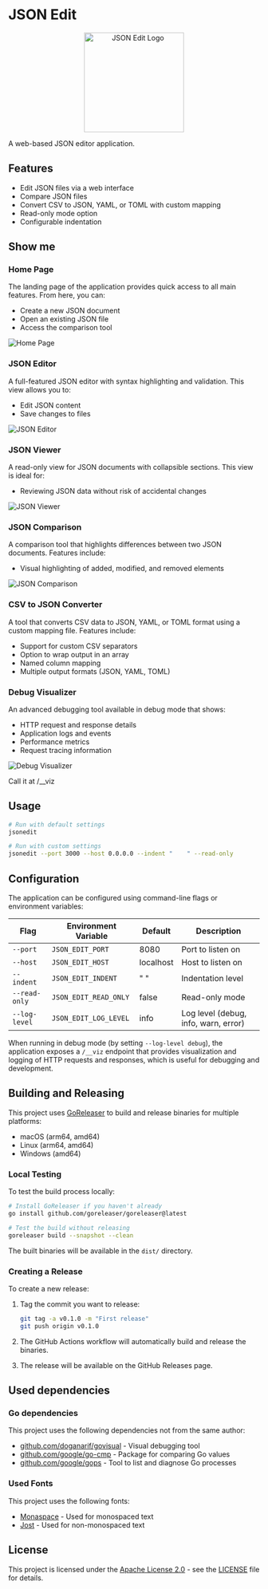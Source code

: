 # JSON Edit

<p align="center">
  <img src="assets/logo.svg" alt="JSON Edit Logo" width="200">
</p>

A web-based JSON editor application.

## Features

- Edit JSON files via a web interface
- Compare JSON files
- Convert CSV to JSON, YAML, or TOML with custom mapping
- Read-only mode option
- Configurable indentation

## Show me

### Home Page
The landing page of the application provides quick access to all main features. From here, you can:
- Create a new JSON document
- Open an existing JSON file
- Access the comparison tool

![Home Page](page_assets/home.png)

### JSON Editor
A full-featured JSON editor with syntax highlighting and validation. This view allows you to:
- Edit JSON content
- Save changes to files

![JSON Editor](page_assets/edit.png)

### JSON Viewer
A read-only view for JSON documents with collapsible sections. This view is ideal for:
- Reviewing JSON data without risk of accidental changes

![JSON Viewer](page_assets/view.png)

### JSON Comparison
A comparison tool that highlights differences between two JSON documents. Features include:
- Visual highlighting of added, modified, and removed elements

![JSON Comparison](page_assets/compare.png)

### CSV to JSON Converter
A tool that converts CSV data to JSON, YAML, or TOML format using a custom mapping file. Features include:
- Support for custom CSV separators
- Option to wrap output in an array
- Named column mapping
- Multiple output formats (JSON, YAML, TOML)

### Debug Visualizer
An advanced debugging tool available in debug mode that shows:
- HTTP request and response details
- Application logs and events
- Performance metrics
- Request tracing information

![Debug Visualizer](page_assets/visualizer.png)

Call it at /__viz

## Usage

```bash
# Run with default settings
jsonedit

# Run with custom settings
jsonedit --port 3000 --host 0.0.0.0 --indent "    " --read-only
```

## Configuration

The application can be configured using command-line flags or environment variables:

| Flag | Environment Variable | Default | Description |
|------|---------------------|---------|-------------|
| `--port` | `JSON_EDIT_PORT` | 8080 | Port to listen on |
| `--host` | `JSON_EDIT_HOST` | localhost | Host to listen on |
| `--indent` | `JSON_EDIT_INDENT` | "  " | Indentation level |
| `--read-only` | `JSON_EDIT_READ_ONLY` | false | Read-only mode |
| `--log-level` | `JSON_EDIT_LOG_LEVEL` | info | Log level (debug, info, warn, error) |

When running in debug mode (by setting `--log-level debug`), the application exposes a `/__viz` endpoint that provides visualization and logging of HTTP requests and responses, which is useful for debugging and development.

## Building and Releasing

This project uses [GoReleaser](https://goreleaser.com/) to build and release binaries for multiple platforms:

- macOS (arm64, amd64)
- Linux (arm64, amd64)
- Windows (amd64)

### Local Testing

To test the build process locally:

```bash
# Install GoReleaser if you haven't already
go install github.com/goreleaser/goreleaser@latest

# Test the build without releasing
goreleaser build --snapshot --clean
```

The built binaries will be available in the `dist/` directory.

### Creating a Release

To create a new release:

1. Tag the commit you want to release:
   ```bash
   git tag -a v0.1.0 -m "First release"
   git push origin v0.1.0
   ```

2. The GitHub Actions workflow will automatically build and release the binaries.

3. The release will be available on the GitHub Releases page.

## Used dependencies

### Go dependencies

This project uses the following dependencies not from the same author:

- [github.com/doganarif/govisual](https://github.com/doganarif/govisual) - Visual debugging tool
- [github.com/google/go-cmp](https://github.com/google/go-cmp) - Package for comparing Go values
- [github.com/google/gops](https://github.com/google/gops) - Tool to list and diagnose Go processes

### Used Fonts

This project uses the following fonts:
- [Monaspace](https://github.com/githubnext/monaspace) - Used for monospaced text
- [Jost](https://github.com/indestructible-type/Jost) - Used for non-monospaced text

## License

This project is licensed under the [Apache License 2.0](LICENSE) - see the [LICENSE](LICENSE) file for details.
